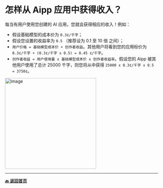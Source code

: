 # 怎样从 Aipp 应用中获得收入？

每当有用户使用您创建的 AI 应用，您就会获得相应的收入！例如：

- 假设基础模型的成本价为 `0.3¢/千字`；
- 假设您设置的收益率为 `0.5` （推荐设为 0.1 至 10 倍 之间）；
- `用户价格 = 基础模型成本价 + 创作者收益`。其他用户将看到您的应用标价为 `0.3¢/千字 + (0.3¢/千字 x 0.5) = 0.45 ¢/千字`。
- `创作者收益 = 用户使用量 x 基础模型成本价 x 创作者收益率`。假设您的 Aipp 被其他用户使用了总计 25000 千字，则您将从中获得 `25000 x 0.3¢/千字 x 0.5 = 3750¢`。

<img src="../images/how-to-earn-money-1.png" alt="Image" width="300">

---

[**🔙️ 返回首页**](../home.md)
